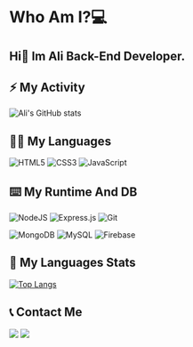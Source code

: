 # Who Am I?💻
<h2>Hi🤝 Im Ali Back-End Developer.</h2>

## ⚡ My Activity

![Ali's GitHub stats](https://github-readme-stats.vercel.app/api?username=Alisouri7&show_icons=true&theme=transparent)

## 👨‍💻 My Languages

![HTML5](https://img.shields.io/badge/html5-%23E34F26.svg?style=for-the-badge&logo=html5&logoColor=white)
![CSS3](https://img.shields.io/badge/css3-%231572B6.svg?style=for-the-badge&logo=css3&logoColor=white)
![JavaScript](https://img.shields.io/badge/javascript-%23323330.svg?style=for-the-badge&logo=javascript&logoColor=%23F7DF1E)

## ⌨️ My Runtime And DB
![NodeJS](https://img.shields.io/badge/node.js-6DA55F?style=for-the-badge&logo=node.js&logoColor=white)
![Express.js](https://img.shields.io/badge/express.js-%23404d59.svg?style=for-the-badge&logo=express&logoColor=%2361DAFB)
![Git](https://img.shields.io/badge/git-%23F05033.svg?style=for-the-badge&logo=git&logoColor=white)

![MongoDB](https://img.shields.io/badge/MongoDB-%234ea94b.svg?style=for-the-badge&logo=mongodb&logoColor=white)
![MySQL](https://img.shields.io/badge/mysql-4479A1.svg?style=for-the-badge&logo=mysql&logoColor=white)
![Firebase](https://img.shields.io/badge/firebase-a08021?style=for-the-badge&logo=firebase&logoColor=ffcd34)

## 🤔 My Languages Stats

[![Top Langs](https://github-readme-stats.vercel.app/api/top-langs/?username=alisouri7&layout=donut)](https://github.com/anuraghazra/github-readme-stats)

## 📞 Contact Me

<a href="https://x.com/PromisedImam"><img src="https://img.icons8.com/?size=100&id=phOKFKYpe00C&format=png&color=000000"></a>
<a href="https://web.telegram.org/k/#@SentinelHub"><img src="https://img.icons8.com/?size=100&id=63306&format=png&color=000000"></a>
